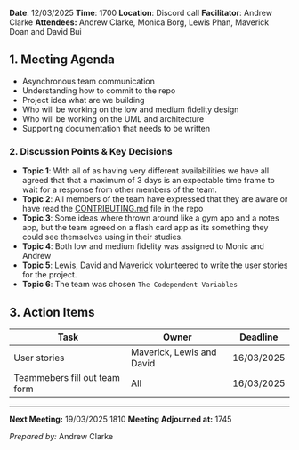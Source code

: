 **Date**: 12/03/2025
**Time**: 1700
**Location**: Discord call 
**Facilitator**: Andrew Clarke
**Attendees:** Andrew Clarke, Monica Borg, Lewis Phan, Maverick Doan and David Bui
 
## **1. Meeting Agenda**
- Asynchronous team communication
- Understanding how to commit to the repo
- Project idea what are we building
- Who will be working on the low and medium fidelity design
- Who will be working on the UML and architecture
- Supporting documentation that needs to be written


### **2. Discussion Points & Key Decisions**
- **Topic  1**: With all of as having very different availabilities we have all agreed that that a maximum of 3 days is an expectable time frame to wait for a response from other members of the team.
- **Topic  2**: All members of the team have expressed that they are aware or have read the [CONTRIBUTING.md](https://github.com/apscandy/CAB302-Project/blob/main/CONTRIBUTING.md) file in the repo 
- **Topic 3**: Some ideas where thrown around like a gym app and a notes app, but the team agreed on a flash card app as its something they could see themselves using in their studies.
- **Topic 4**: Both low and medium fidelity was assigned to Monic and Andrew 
- **Topic 5**: Lewis, David and Maverick volunteered to write the user stories for the project. 
- **Topic 6**: The team was chosen `The Codependent Variables`

## **3. Action Items**

| **Task**                      | **Owner**                 | **Deadline** |
| ----------------------------- | ------------------------- | ------------ |
| User stories                  | Maverick, Lewis and David | 16/03/2025   |
| Teammebers fill out team form | All                       | 16/03/2025   |

---
**Next Meeting:** 19/03/2025 1810
**Meeting Adjourned at:** 1745

_Prepared by:_ Andrew Clarke